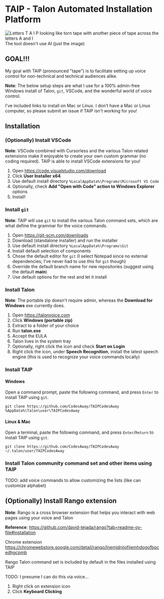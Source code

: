# TAIP - Talon Automated Installation Platform

![Letters T A I P looking like torn tape with another piece of tape across the letters A and I](https://github.com/user-attachments/assets/526a73eb-09f8-49c9-b73f-408495543804)<br/>
The tool doesn't use AI (just the image)

## GOAL!!!

My goal with TAIP (pronounced "tape") is to facilitate setting up voice control for non-technical and technical audiences alike.

**Note**: The below setup steps are what I use for a 100% admin-free Windows install of Talon, `git`, VSCode, and the wonderful world of voice control.

I've included links to install on Mac or Linux. I don't have a Mac or Linux computer, so please submit an issue if TAIP isn't working for you!

## Installation

### (Optionally) Install VSCode

**Note**: VSCode combined with Cursorless and the various Talon related extensions make it enjoyable to create your own custom grammar (no coding required). TAIP is able to install VSCode extensions for you!

1. Open https://code.visualstudio.com/download
2. Click **User Installer x64**
3. Use default install directory `%LocalAppData%\Programs\Microsoft VS Code`
4. Optionally, check **Add "Open with Code" action to Windows Explorer** options
5. Install!

### Install `git`

**Note**: TAIP will use `git` to install the various Talon command sets, which are what define the grammar for the voice commands.

1. Open https://git-scm.com/downloads
2. Download (standalone installer) and run the installer
3. Use default install directory `%LocalAppData%\Programs\Git`
4. Install default selection of components
5. Chose the default editor for `git` (I select Notepad since no external dependencies; I've never had to use this for `git` though)
6. Override the default branch name for new repositories (suggest using the default **main**)
7. Use default options for the rest and let it install

### Install Talon

**Note**: The portable zip doesn't require admin, whereas the **Download for Windows** exe currently does.

1. Open https://talonvoice.com
2. Click **Windows (portable zip)**
3. Extract to a folder of your choice
4. Run **talon.exe**
5. Accept the EULA
6. Talon lives in the system tray
7. Optionally, right click the icon and check **Start on Login**
8. Right click the icon, under **Speech Recognition**, install the latest speech engine (this is used to recognize your voice commands locally)

### Install TAIP

#### Windows
Open a command prompt, paste the following command, and press `Enter` to install TAIP using `git`.

```shell
git clone https://github.com/CodesAway/TAIPCodesAway %AppData%\Talon\user\TAIPCodesAway
```

#### Linux & Mac

Open a terminal, paste the following command, and press `Enter`/`Return` to install TAIP using `git`.

```shell
git clone https://github.com/CodesAway/TAIPCodesAway ~/.talon/user/TAIPCodesAway
```

### Install Talon community command set and other items using TAIP

TODO: add voice commands to allow customizing the lists (like can customize alphabet)

## (Optionally) Install Rango extension

**Note**: Rango is a cross browser extension that helps you interact with web pages using your voice and Talon

**Reference**: https://github.com/david-tejada/rango?tab=readme-ov-file#installation

Chrome extension
https://chromewebstore.google.com/detail/rango/lnemjdnjjofijemhdogofbpcedhgcpmb

Rango Talon command set is included by default in the files installed using TAIP

TODO: I presume I can do this via voice...

1. Right click on extension icon
2. Click **Keyboard Clicking**

